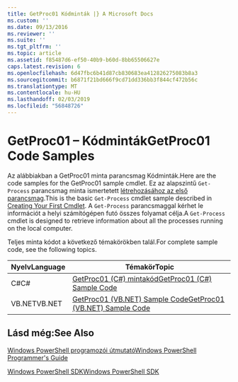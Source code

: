 ```yaml
---
title: GetProc01 Kódminták |} A Microsoft Docs
ms.custom: ''
ms.date: 09/13/2016
ms.reviewer: ''
ms.suite: ''
ms.tgt_pltfrm: ''
ms.topic: article
ms.assetid: f85487d6-ef50-40b9-b60d-8bb65506627e
caps.latest.revision: 6
ms.openlocfilehash: 6d47fbc6b41d87cb830683ea412826275083b8a3
ms.sourcegitcommit: b6871f21bd666f9cd71dd336bb3f844cf472b56c
ms.translationtype: MT
ms.contentlocale: hu-HU
ms.lasthandoff: 02/03/2019
ms.locfileid: "56848726"
---
```

# <a name="getproc01-code-samples"></a><span data-ttu-id="0ec98-102">GetProc01 – Kódminták</span><span class="sxs-lookup"><span data-stu-id="0ec98-102">GetProc01 Code Samples</span></span>

<span data-ttu-id="0ec98-103">Az alábbiakban a GetProc01 minta parancsmag Kódminták.</span><span class="sxs-lookup"><span data-stu-id="0ec98-103">Here are the code samples for the GetProc01 sample cmdlet.</span></span> <span data-ttu-id="0ec98-104">Ez az alapszintű `Get-Process` parancsmag minta ismertetett [létrehozásához az első parancsmag](../cmdlet/creating-a-cmdlet-without-parameters.md).</span><span class="sxs-lookup"><span data-stu-id="0ec98-104">This is the basic `Get-Process` cmdlet sample described in [Creating Your First Cmdlet](../cmdlet/creating-a-cmdlet-without-parameters.md).</span></span> <span data-ttu-id="0ec98-105">A `Get-Process` parancsmaggal kérhet le információt a helyi számítógépen futó összes folyamat célja.</span><span class="sxs-lookup"><span data-stu-id="0ec98-105">A `Get-Process` cmdlet is designed to retrieve information about all the processes running on the local computer.</span></span>

<span data-ttu-id="0ec98-106">Teljes minta kódot a következő témakörökben talál.</span><span class="sxs-lookup"><span data-stu-id="0ec98-106">For complete sample code, see the following topics.</span></span>

|<span data-ttu-id="0ec98-107">Nyelv</span><span class="sxs-lookup"><span data-stu-id="0ec98-107">Language</span></span>|<span data-ttu-id="0ec98-108">Témakör</span><span class="sxs-lookup"><span data-stu-id="0ec98-108">Topic</span></span>|
|--------------|-----------|
|<span data-ttu-id="0ec98-109">C#</span><span class="sxs-lookup"><span data-stu-id="0ec98-109">C#</span></span>|[<span data-ttu-id="0ec98-110">GetProc01 (C#) mintakód</span><span class="sxs-lookup"><span data-stu-id="0ec98-110">GetProc01 (C#) Sample Code</span></span>](./getproc01-csharp-sample-code.md)|
|<span data-ttu-id="0ec98-111">VB.NET</span><span class="sxs-lookup"><span data-stu-id="0ec98-111">VB.NET</span></span>|[<span data-ttu-id="0ec98-112">GetProc01 (VB.NET) Sample Code</span><span class="sxs-lookup"><span data-stu-id="0ec98-112">GetProc01 (VB.NET) Sample Code</span></span>](./getproc01-vb-net-sample-code.md)|

## <a name="see-also"></a><span data-ttu-id="0ec98-113">Lásd még:</span><span class="sxs-lookup"><span data-stu-id="0ec98-113">See Also</span></span>

[<span data-ttu-id="0ec98-114">Windows PowerShell programozói útmutató</span><span class="sxs-lookup"><span data-stu-id="0ec98-114">Windows PowerShell Programmer's Guide</span></span>](./windows-powershell-programmer-s-guide.md)

[<span data-ttu-id="0ec98-115">Windows PowerShell SDK</span><span class="sxs-lookup"><span data-stu-id="0ec98-115">Windows PowerShell SDK</span></span>](../windows-powershell-reference.md)